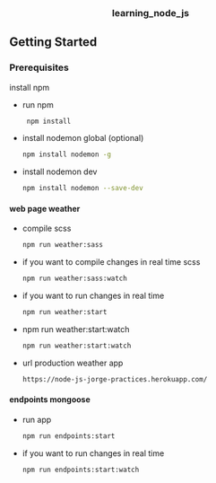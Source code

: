 <br />
<p align="center">
  <h3 align="center">learning_node_js</h3>
</p>

<!-- GETTING STARTED -->
## Getting Started


### Prerequisites
install npm
* run npm
  ```sh
   npm install
  ```

* install nodemon global (optional)
  ```sh
  npm install nodemon -g
  ```

* install nodemon dev
  ```sh
  npm install nodemon --save-dev
  ```

#### web page weather ####
* compile scss
  ```sh
  npm run weather:sass
  ```
* if you want to compile changes in real time scss
  ```sh
  npm run weather:sass:watch
  ```
* if you want to run changes in real time
  ```sh
  npm run weather:start
  ```
* npm run weather:start:watch
  ```sh
  npm run weather:start:watch
  ```
* url production weather app
  ```sh
  https://node-js-jorge-practices.herokuapp.com/
  ```
  
#### endpoints mongoose ####
* run app
  ```sh
  npm run endpoints:start
  ```
* if you want to run changes in real time 
  ```sh
  npm run endpoints:start:watch
  ```